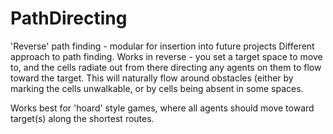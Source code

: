 # PathDirecting
'Reverse' path finding - modular for insertion into future projects
Different approach to path finding. Works in reverse - you set a target space to move to,
and the cells radiate out from there directing any agents on them to flow toward the target. 
This will naturally flow around obstacles (either by marking the cells unwalkable, or by cells 
being absent in some spaces.

Works best for 'hoard' style games, where all agents should move toward target(s) along the 
shortest routes.
